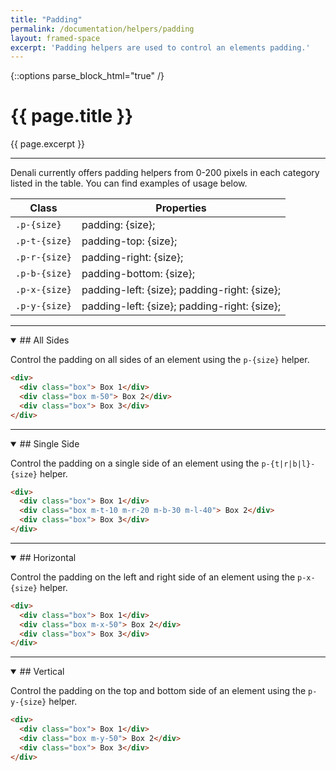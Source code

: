 ```yaml
---
title: "Padding"
permalink: /documentation/helpers/padding
layout: framed-space
excerpt: 'Padding helpers are used to control an elements padding.'
---
```

{::options parse_block_html="true" /}

# {{ page.title }}
{{ page.excerpt }}

***

Denali currently offers padding helpers from 0-200 pixels in each category listed in the table. You can find examples of usage below.

| Class         | Properties       |
| ------------- | ---------------- |
| `.p-{size}`   | padding: {size}; |
| `.p-t-{size}` | padding-top: {size}; |
| `.p-r-{size}` | padding-right: {size}; |
| `.p-b-{size}` | padding-bottom: {size}; |
| `.p-x-{size}` | padding-left: {size}; padding-right: {size}; |
| `.p-y-{size}` | padding-left: {size}; padding-right: {size}; |

***

<details open >
<summary>
## All Sides
</summary>

Control the padding on all sides of an element using the `p-{size}` helper.
```html
<div>
  <div class="box"> Box 1</div>
  <div class="box m-50"> Box 2</div>
  <div class="box"> Box 3</div>
</div>
```

</details>

***

<details open >
<summary>
## Single Side
</summary>

Control the padding on a single side of an element using the `p-{t|r|b|l}-{size}` helper.
```html
<div>
  <div class="box"> Box 1</div>
  <div class="box m-t-10 m-r-20 m-b-30 m-l-40"> Box 2</div>
  <div class="box"> Box 3</div>
</div>
```

</details>

***

<details open >
<summary>
## Horizontal
</summary>

Control the padding on the left and right side of an element using the `p-x-{size}` helper.
```html
<div>
  <div class="box"> Box 1</div>
  <div class="box m-x-50"> Box 2</div>
  <div class="box"> Box 3</div>
</div>
```

</details>

***

<details open >
<summary>
## Vertical
</summary>

Control the padding on the top and bottom side of an element using the `p-y-{size}` helper.
```html
<div>
  <div class="box"> Box 1</div>
  <div class="box m-y-50"> Box 2</div>
  <div class="box"> Box 3</div>
</div>
```

</details>
